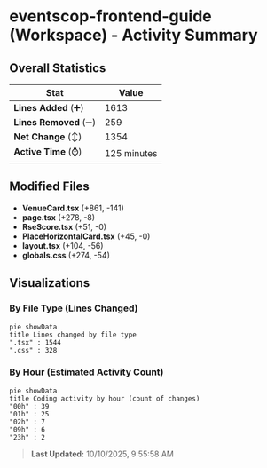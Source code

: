 # eventscop-frontend-guide (Workspace) - Activity Summary 

## Overall Statistics

| Stat                   | Value                                                             |
| ---------------------- | ----------------------------------------------------------------- |
| **Lines Added** (➕)   | 1613                                          |
| **Lines Removed** (➖) | 259                                        |
| **Net Change** (↕)    | 1354                |
| **Active Time** (⌚)   | 125 minutes |


## Modified Files
- **VenueCard.tsx** (+861, -141)
- **page.tsx** (+278, -8)
- **RseScore.tsx** (+51, -0)
- **PlaceHorizontalCard.tsx** (+45, -0)
- **layout.tsx** (+104, -56)
- **globals.css** (+274, -54)

## Visualizations

### By File Type (Lines Changed)

```mermaid
pie showData
title Lines changed by file type
".tsx" : 1544
".css" : 328
```

### By Hour (Estimated Activity Count)

```mermaid
pie showData
title Coding activity by hour (count of changes)
"00h" : 39
"01h" : 25
"02h" : 7
"09h" : 6
"23h" : 2
```


> **Last Updated:** 10/10/2025, 9:55:58 AM